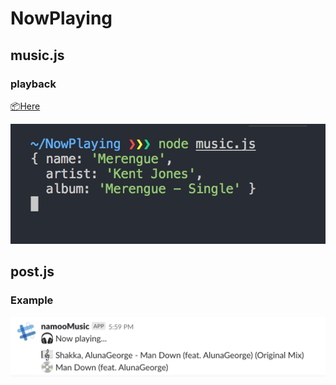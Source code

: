# NowPlaying

## music.js

### playback

[📦Here](https://www.npmjs.com/package/playback)

![](images/example.png)

## post.js

### Example

![](images/slack.png)